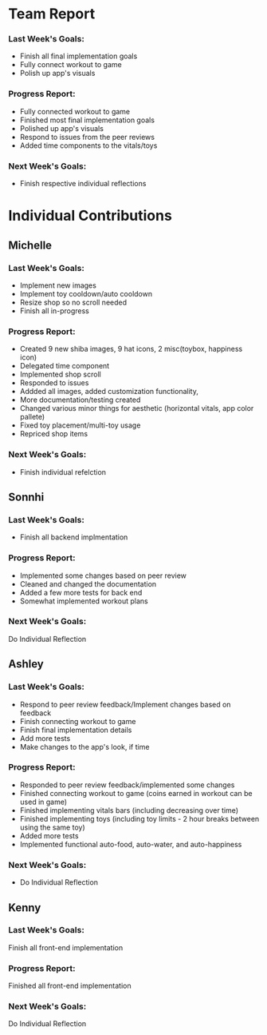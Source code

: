 # Team Report
### Last Week's Goals: 
- Finish all final implementation goals
- Fully connect workout to game
- Polish up app's visuals

### Progress Report: 
- Fully connected workout to game
- Finished most final implementation goals
- Polished up app's visuals
- Respond to issues from the peer reviews 
- Added time components to the vitals/toys

### Next Week's Goals:
- Finish respective individual reflections


# Individual Contributions

## Michelle
### Last Week's Goals:
- Implement new images
- Implement toy cooldown/auto cooldown
- Resize shop so no scroll needed
- Finish all in-progress

### Progress Report:
- Created 9 new shiba images, 9 hat icons, 2 misc(toybox, happiness icon)
- Delegated time component
- Implemented shop scroll
- Responded to issues
- Addded all images, added customization functionality,
- More documentation/testing created
- Changed various minor things for aesthetic (horizontal vitals, app color pallete)
- Fixed toy placement/multi-toy usage
- Repriced shop items

### Next Week's Goals:
- Finish individual refelction


## Sonnhi
### Last Week's Goals:
- Finish all backend implmentation

### Progress Report:
- Implemented some changes based on peer review
- Cleaned and changed the documentation
- Added a few more tests for back end 
- Somewhat implemented workout plans

### Next Week's Goals:
Do Individual Reflection




## Ashley
### Last Week's Goals:
- Respond to peer review feedback/Implement changes based on feedback
- Finish connecting workout to game
- Finish final implementation details 
- Add more tests
- Make changes to the app's look, if time

### Progress Report:
- Responded to peer review feedback/implemented some changes
- Finished connecting workout to game (coins earned in workout can be used in game)
- Finished implementing vitals bars (including decreasing over time)
- Finished implementing toys 
  (including toy limits - 2 hour breaks between using the same toy)
- Added more tests
- Implemented functional auto-food, auto-water, and auto-happiness

### Next Week's Goals:
- Do Individual Reflection


## Kenny
### Last Week's Goals:
Finish all front-end implementation


### Progress Report:
Finished all front-end implementation


### Next Week's Goals:
Do Individual Reflection


